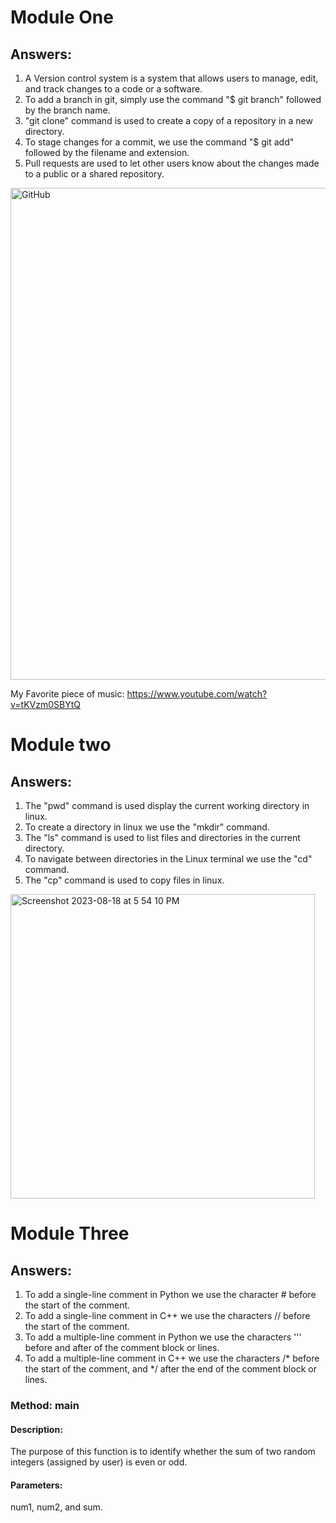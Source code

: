 # <HadiYassine> Module One

## Answers:

1. A Version control system is a system that allows users to manage, edit, and track changes to a code or a software.
2. To add a branch in git, simply use the command "$ git branch" followed by the branch name.
3. "git clone" command is used to create a copy of a repository in a new directory.
4. To stage changes for a commit, we use the command "$ git add" followed by the filename and extension.
5. Pull requests are used to let other users know about the changes made to a public or a shared repository.




<img width="787" alt="GitHub" src="https://github.com/Hadiysn/-HadiYassine-_Training_Modules/assets/142054186/3439afe2-196e-4a31-867a-e33c1b7801da">

My Favorite piece of music: https://www.youtube.com/watch?v=tKVzm0SBYtQ





# <HadiYassine> Module two

## Answers:

1. The "pwd" command is used display the current working directory in linux.
2. To create a directory in linux we use the "mkdir" command.
3. The "ls" command is used to list files and directories in the current directory.
4. To navigate between directories in the Linux terminal we use the "cd" command.
5. The "cp" command is used to copy files in linux.




<img width="487" alt="Screenshot 2023-08-18 at 5 54 10 PM" src="https://github.com/Hadiysn/-HadiYassine-_Training_Modules/assets/142054186/aa224803-64d8-496d-8b79-bbc37d7ea6bd">





# <HadiYassine> Module Three

## Answers:

1. To add a single-line comment in Python we use the character # before the start of the comment.
2. To add a single-line comment in C++ we use the characters // before the start of the comment.
3. To add a multiple-line comment in Python we use the characters ''' before and after of the comment block or lines. 
4. To add a multiple-line comment in C++ we use the characters /* before the start of the comment, and */ after the end of the comment block or lines.

### Method: main

#### Description:
The purpose of this function is to identify whether the sum of two random integers (assigned by user) is even or odd.

#### Parameters:
num1, num2, and sum.
